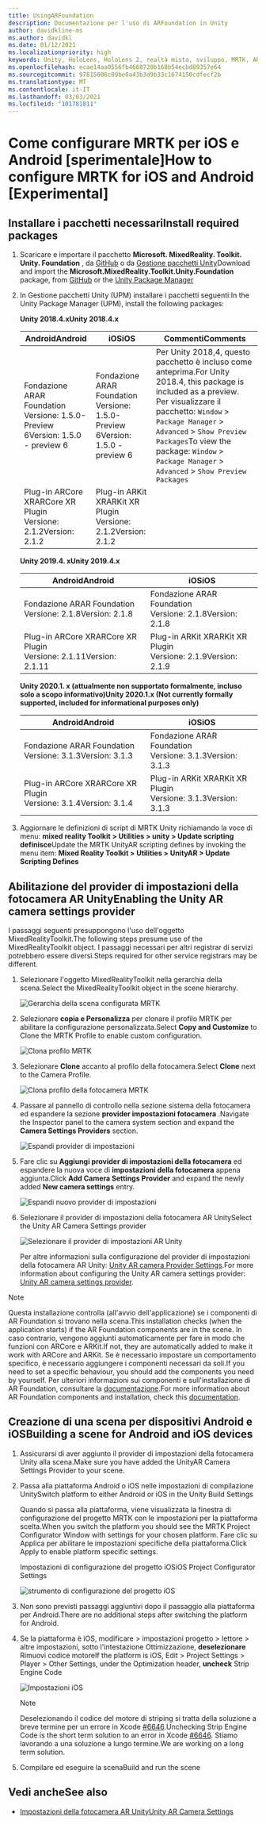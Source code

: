 ```yaml
---
title: UsingARFoundation
description: Documentazione per l'uso di ARFoundation in Unity
author: davidkline-ms
ms.author: davidkl
ms.date: 01/12/2021
ms.localizationpriority: high
keywords: Unity, HoloLens, HoloLens 2, realtà mista, sviluppo, MRTK, AR core, AR Kit
ms.openlocfilehash: ecae14aa0556fb4668720b160b54ecbd09357e64
ms.sourcegitcommit: 97815006c09be0a43b3d9b33c1674150cdfecf2b
ms.translationtype: MT
ms.contentlocale: it-IT
ms.lasthandoff: 03/03/2021
ms.locfileid: "101781811"
---
```

# <a name="how-to-configure-mrtk-for-ios-and-android-experimental"></a><span data-ttu-id="14184-104">Come configurare MRTK per iOS e Android [sperimentale]</span><span class="sxs-lookup"><span data-stu-id="14184-104">How to configure MRTK for iOS and Android [Experimental]</span></span>

## <a name="install-required-packages"></a><span data-ttu-id="14184-105">Installare i pacchetti necessari</span><span class="sxs-lookup"><span data-stu-id="14184-105">Install required packages</span></span>

1. <span data-ttu-id="14184-106">Scaricare e importare il pacchetto **Microsoft. MixedReality. Toolkit. Unity. Foundation** , da [GitHub](https://github.com/microsoft/MixedRealityToolkit-Unity/releases/tag/v2.3.0) o da [Gestione pacchetti Unity](../../configuration/usingupm.md)</span><span class="sxs-lookup"><span data-stu-id="14184-106">Download and import the **Microsoft.MixedReality.Toolkit.Unity.Foundation** package, from [GitHub](https://github.com/microsoft/MixedRealityToolkit-Unity/releases/tag/v2.3.0) or the [Unity Package Manager](../../configuration/usingupm.md)</span></span>

1. <span data-ttu-id="14184-107">In Gestione pacchetti Unity (UPM) installare i pacchetti seguenti:</span><span class="sxs-lookup"><span data-stu-id="14184-107">In the Unity Package Manager (UPM), install the following packages:</span></span>

    <span data-ttu-id="14184-108">**Unity 2018.4.x**</span><span class="sxs-lookup"><span data-stu-id="14184-108">**Unity 2018.4.x**</span></span>

    | <span data-ttu-id="14184-109">**Android**</span><span class="sxs-lookup"><span data-stu-id="14184-109">**Android**</span></span> | <span data-ttu-id="14184-110">**iOS**</span><span class="sxs-lookup"><span data-stu-id="14184-110">**iOS**</span></span> | <span data-ttu-id="14184-111">Commenti</span><span class="sxs-lookup"><span data-stu-id="14184-111">Comments</span></span> |
    | --- | --- | --- |
    | <span data-ttu-id="14184-112">Fondazione AR</span><span class="sxs-lookup"><span data-stu-id="14184-112">AR Foundation</span></span>  <br/> <span data-ttu-id="14184-113">Versione: 1.5.0-Preview 6</span><span class="sxs-lookup"><span data-stu-id="14184-113">Version: 1.5.0 - preview 6</span></span> | <span data-ttu-id="14184-114">Fondazione AR</span><span class="sxs-lookup"><span data-stu-id="14184-114">AR Foundation</span></span>  <br/> <span data-ttu-id="14184-115">Versione: 1.5.0-Preview 6</span><span class="sxs-lookup"><span data-stu-id="14184-115">Version: 1.5.0 - preview 6</span></span> | <span data-ttu-id="14184-116">Per Unity 2018,4, questo pacchetto è incluso come anteprima.</span><span class="sxs-lookup"><span data-stu-id="14184-116">For Unity 2018.4, this package is included as a preview.</span></span> <span data-ttu-id="14184-117">Per visualizzare il pacchetto: `Window` > `Package Manager` > `Advanced` > `Show Preview Packages`</span><span class="sxs-lookup"><span data-stu-id="14184-117">To view the package: `Window` > `Package Manager` > `Advanced` > `Show Preview Packages`</span></span> |
    | <span data-ttu-id="14184-118">Plug-in ARCore XR</span><span class="sxs-lookup"><span data-stu-id="14184-118">ARCore XR Plugin</span></span> <br/> <span data-ttu-id="14184-119">Versione: 2.1.2</span><span class="sxs-lookup"><span data-stu-id="14184-119">Version: 2.1.2</span></span> | <span data-ttu-id="14184-120">Plug-in ARKit XR</span><span class="sxs-lookup"><span data-stu-id="14184-120">ARKit XR Plugin</span></span> <br/> <span data-ttu-id="14184-121">Versione: 2.1.2</span><span class="sxs-lookup"><span data-stu-id="14184-121">Version: 2.1.2</span></span> | |

    <span data-ttu-id="14184-122">**Unity 2019.4. x**</span><span class="sxs-lookup"><span data-stu-id="14184-122">**Unity 2019.4.x**</span></span>

    | <span data-ttu-id="14184-123">**Android**</span><span class="sxs-lookup"><span data-stu-id="14184-123">**Android**</span></span> | <span data-ttu-id="14184-124">**iOS**</span><span class="sxs-lookup"><span data-stu-id="14184-124">**iOS**</span></span> |
    | --- | --- |
    | <span data-ttu-id="14184-125">Fondazione AR</span><span class="sxs-lookup"><span data-stu-id="14184-125">AR Foundation</span></span>  <br/> <span data-ttu-id="14184-126">Versione: 2.1.8</span><span class="sxs-lookup"><span data-stu-id="14184-126">Version: 2.1.8</span></span> |  <span data-ttu-id="14184-127">Fondazione AR</span><span class="sxs-lookup"><span data-stu-id="14184-127">AR Foundation</span></span>  <br/> <span data-ttu-id="14184-128">Versione: 2.1.8</span><span class="sxs-lookup"><span data-stu-id="14184-128">Version: 2.1.8</span></span> |
    | <span data-ttu-id="14184-129">Plug-in ARCore XR</span><span class="sxs-lookup"><span data-stu-id="14184-129">ARCore XR Plugin</span></span> <br/> <span data-ttu-id="14184-130">Versione: 2.1.11</span><span class="sxs-lookup"><span data-stu-id="14184-130">Version: 2.1.11</span></span> | <span data-ttu-id="14184-131">Plug-in ARKit XR</span><span class="sxs-lookup"><span data-stu-id="14184-131">ARKit XR Plugin</span></span> <br/> <span data-ttu-id="14184-132">Versione: 2.1.9</span><span class="sxs-lookup"><span data-stu-id="14184-132">Version: 2.1.9</span></span> |

    <span data-ttu-id="14184-133">**Unity 2020.1. x (attualmente non supportato formalmente, incluso solo a scopo informativo)**</span><span class="sxs-lookup"><span data-stu-id="14184-133">**Unity 2020.1.x (Not currently formally supported, included for informational purposes only)**</span></span>

    | <span data-ttu-id="14184-134">**Android**</span><span class="sxs-lookup"><span data-stu-id="14184-134">**Android**</span></span> | <span data-ttu-id="14184-135">**iOS**</span><span class="sxs-lookup"><span data-stu-id="14184-135">**iOS**</span></span> |
    | --- | --- |
    | <span data-ttu-id="14184-136">Fondazione AR</span><span class="sxs-lookup"><span data-stu-id="14184-136">AR Foundation</span></span>  <br/> <span data-ttu-id="14184-137">Versione: 3.1.3</span><span class="sxs-lookup"><span data-stu-id="14184-137">Version: 3.1.3</span></span> |  <span data-ttu-id="14184-138">Fondazione AR</span><span class="sxs-lookup"><span data-stu-id="14184-138">AR Foundation</span></span>  <br/> <span data-ttu-id="14184-139">Versione: 3.1.3</span><span class="sxs-lookup"><span data-stu-id="14184-139">Version: 3.1.3</span></span> |
    | <span data-ttu-id="14184-140">Plug-in ARCore XR</span><span class="sxs-lookup"><span data-stu-id="14184-140">ARCore XR Plugin</span></span> <br/> <span data-ttu-id="14184-141">Versione: 3.1.4</span><span class="sxs-lookup"><span data-stu-id="14184-141">Version: 3.1.4</span></span> | <span data-ttu-id="14184-142">Plug-in ARKit XR</span><span class="sxs-lookup"><span data-stu-id="14184-142">ARKit XR Plugin</span></span> <br/> <span data-ttu-id="14184-143">Versione: 3.1.3</span><span class="sxs-lookup"><span data-stu-id="14184-143">Version: 3.1.3</span></span> |

1. <span data-ttu-id="14184-144">Aggiornare le definizioni di script di MRTK Unity richiamando la voce di menu: **mixed reality Toolkit > Utilities > unity > Update scripting definisce**</span><span class="sxs-lookup"><span data-stu-id="14184-144">Update the MRTK UnityAR scripting defines by invoking the menu item: **Mixed Reality Toolkit > Utilities > UnityAR > Update Scripting Defines**</span></span>

## <a name="enabling-the-unity-ar-camera-settings-provider"></a><span data-ttu-id="14184-145">Abilitazione del provider di impostazioni della fotocamera AR Unity</span><span class="sxs-lookup"><span data-stu-id="14184-145">Enabling the Unity AR camera settings provider</span></span>

<span data-ttu-id="14184-146">I passaggi seguenti presuppongono l'uso dell'oggetto MixedRealityToolkit.</span><span class="sxs-lookup"><span data-stu-id="14184-146">The following steps presume use of the MixedRealityToolkit object.</span></span> <span data-ttu-id="14184-147">I passaggi necessari per altri registrar di servizi potrebbero essere diversi.</span><span class="sxs-lookup"><span data-stu-id="14184-147">Steps required for other service registrars may be different.</span></span>

1. <span data-ttu-id="14184-148">Selezionare l'oggetto MixedRealityToolkit nella gerarchia della scena.</span><span class="sxs-lookup"><span data-stu-id="14184-148">Select the MixedRealityToolkit object in the scene hierarchy.</span></span>

    ![Gerarchia della scena configurata MRTK](../images/MRTK_ConfiguredHierarchy.png)

1. <span data-ttu-id="14184-150">Selezionare **copia e Personalizza** per clonare il profilo MRTK per abilitare la configurazione personalizzata.</span><span class="sxs-lookup"><span data-stu-id="14184-150">Select **Copy and Customize** to Clone the MRTK Profile to enable custom configuration.</span></span>

    ![Clona profilo MRTK](../images/camera-system/CloneProfileARFoundation.png)

1. <span data-ttu-id="14184-152">Selezionare **Clone** accanto al profilo della fotocamera.</span><span class="sxs-lookup"><span data-stu-id="14184-152">Select **Clone** next to the Camera Profile.</span></span>

    ![Clona profilo della fotocamera MRTK](../images/camera-system/CloneCameraProfileARFoundation.png)

1. <span data-ttu-id="14184-154">Passare al pannello di controllo nella sezione sistema della fotocamera ed espandere la sezione **provider impostazioni fotocamera** .</span><span class="sxs-lookup"><span data-stu-id="14184-154">Navigate the Inspector panel to the camera system section and expand the **Camera Settings Providers** section.</span></span>

    ![Espandi provider di impostazioni](../images/camera-system/ExpandProviders.png)

1. <span data-ttu-id="14184-156">Fare clic su **Aggiungi provider di impostazioni della fotocamera** ed espandere la nuova voce di **impostazioni della fotocamera** appena aggiunta.</span><span class="sxs-lookup"><span data-stu-id="14184-156">Click **Add Camera Settings Provider** and expand the newly added **New camera settings** entry.</span></span>

    ![Espandi nuovo provider di impostazioni](../images/camera-system/ExpandNewProvider.png)

1. <span data-ttu-id="14184-158">Selezionare il provider di impostazioni della fotocamera AR Unity</span><span class="sxs-lookup"><span data-stu-id="14184-158">Select the Unity AR Camera Settings provider</span></span>

    ![Selezionare il provider di impostazioni AR Unity](../images/camera-system/SelectUnityArSettings.png)

    <span data-ttu-id="14184-160">Per altre informazioni sulla configurazione del provider di impostazioni della fotocamera AR Unity: [Unity AR camera Provider Settings](../camera-system/UnityArCameraSettings.md).</span><span class="sxs-lookup"><span data-stu-id="14184-160">For more information about configuring the Unity AR camera settings provider: [Unity AR camera settings provider](../camera-system/UnityArCameraSettings.md).</span></span>

> [!NOTE]
> <span data-ttu-id="14184-161">Questa installazione controlla (all'avvio dell'applicazione) se i componenti di AR Foundation si trovano nella scena.</span><span class="sxs-lookup"><span data-stu-id="14184-161">This installation checks (when the application starts) if the AR Foundation components are in the scene.</span></span> <span data-ttu-id="14184-162">In caso contrario, vengono aggiunti automaticamente per fare in modo che funzioni con ARCore e ARKit.</span><span class="sxs-lookup"><span data-stu-id="14184-162">If not, they are automatically added to make it work with ARCore and ARKit.</span></span>
> <span data-ttu-id="14184-163">Se è necessario impostare un comportamento specifico, è necessario aggiungere i componenti necessari da soli.</span><span class="sxs-lookup"><span data-stu-id="14184-163">If you need to set a specific behaviour, you should add the components you need by yourself.</span></span>
> <span data-ttu-id="14184-164">Per ulteriori informazioni sui componenti e sull'installazione di AR Foundation, consultare la [documentazione](https://docs.unity3d.com/Packages/com.unity.xr.arfoundation@2.2/manual/index.html#samples).</span><span class="sxs-lookup"><span data-stu-id="14184-164">For more information about AR Foundation components and installation, check this [documentation](https://docs.unity3d.com/Packages/com.unity.xr.arfoundation@2.2/manual/index.html#samples).</span></span>

## <a name="building-a-scene-for-android-and-ios-devices"></a><span data-ttu-id="14184-165">Creazione di una scena per dispositivi Android e iOS</span><span class="sxs-lookup"><span data-stu-id="14184-165">Building a scene for Android and iOS devices</span></span>

1. <span data-ttu-id="14184-166">Assicurarsi di aver aggiunto il provider di impostazioni della fotocamera Unity alla scena.</span><span class="sxs-lookup"><span data-stu-id="14184-166">Make sure you have added the UnityAR Camera Settings Provider to your scene.</span></span>

1. <span data-ttu-id="14184-167">Passa alla piattaforma Android o iOS nelle impostazioni di compilazione Unity</span><span class="sxs-lookup"><span data-stu-id="14184-167">Switch platform to either Android or iOS in the Unity Build Settings</span></span>

    <span data-ttu-id="14184-168">Quando si passa alla piattaforma, viene visualizzata la finestra di configurazione del progetto MRTK con le impostazioni per la piattaforma scelta.</span><span class="sxs-lookup"><span data-stu-id="14184-168">When you switch the platform you should see the MRTK Project Configurator Window with settings for your chosen platform.</span></span>  <span data-ttu-id="14184-169">Fare clic su Applica per abilitare le impostazioni specifiche della piattaforma.</span><span class="sxs-lookup"><span data-stu-id="14184-169">Click Apply to enable platform specific settings.</span></span>

    <span data-ttu-id="14184-170">Impostazioni di configurazione del progetto iOS</span><span class="sxs-lookup"><span data-stu-id="14184-170">iOS Project Configurator Settings</span></span>

    ![strumento di configurazione del progetto iOS](../images/camera-system/MRTKProjectConfigurator.png)

1. <span data-ttu-id="14184-172">Non sono previsti passaggi aggiuntivi dopo il passaggio alla piattaforma per Android.</span><span class="sxs-lookup"><span data-stu-id="14184-172">There are no additional steps after switching the platform for Android.</span></span>

1. <span data-ttu-id="14184-173">Se la piattaforma è iOS, modificare > impostazioni progetto > lettore > altre impostazioni, sotto l'intestazione Ottimizzazione, **deselezionare** Rimuovi codice motore</span><span class="sxs-lookup"><span data-stu-id="14184-173">If the platform is iOS, Edit > Project Settings > Player > Other Settings, under the Optimization header, **uncheck** Strip Engine Code</span></span>

    ![Impostazioni iOS](../images/camera-system/UncheckStripEngineCodeiOS.png)

    > [!NOTE]
    > <span data-ttu-id="14184-175">Deselezionando il codice del motore di striping si tratta della soluzione a breve termine per un errore in Xcode [#6646](https://github.com/microsoft/MixedRealityToolkit-Unity/issues/6646).</span><span class="sxs-lookup"><span data-stu-id="14184-175">Unchecking Strip Engine Code is the short term solution to an error in Xcode [#6646](https://github.com/microsoft/MixedRealityToolkit-Unity/issues/6646).</span></span>  <span data-ttu-id="14184-176">Stiamo lavorando a una soluzione a lungo termine.</span><span class="sxs-lookup"><span data-stu-id="14184-176">We are working on a long term solution.</span></span>

1. <span data-ttu-id="14184-177">Compilare ed eseguire la scena</span><span class="sxs-lookup"><span data-stu-id="14184-177">Build and run the scene</span></span>

## <a name="see-also"></a><span data-ttu-id="14184-178">Vedi anche</span><span class="sxs-lookup"><span data-stu-id="14184-178">See also</span></span>

- [<span data-ttu-id="14184-179">Impostazioni della fotocamera AR Unity</span><span class="sxs-lookup"><span data-stu-id="14184-179">Unity AR Camera Settings</span></span>](../camera-system/UnityArCameraSettings.md)
